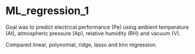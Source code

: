 # ML_regression_1

Goal was to predict electrical performance (Pe) using ambient temperature (At), atmospheric pressure (Ap), relative humidity (RH) and vacuum (V).

Compared linear, polynomial, ridge, lasso and knn regression.
